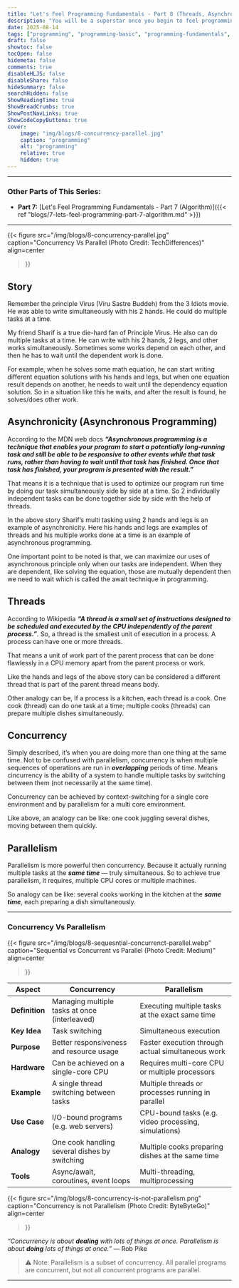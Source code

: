 ```yaml
---
title: "Let's Feel Programming Fundamentals - Part 8 (Threads, Asynchronicity, Concurrency, Parallelism)"
description: "You will be a superstar once you begin to feel programming"
date: 2025-08-14
tags: ["programming", "programming-basic", "programming-fundamentals", "threads", "asynchronicity", "concurrency", "parallelism"]
draft: false
showtoc: false
tocOpen: false
hidemeta: false
comments: true
disableHLJS: false
disableShare: false
hideSummary: false
searchHidden: false
ShowReadingTime: true
ShowBreadCrumbs: true
ShowPostNavLinks: true
ShowCodeCopyButtons: true
cover:
    image: "img/blogs/8-concurrency-parallel.jpg"
    caption: "programming"
    alt: "programming"
    relative: true
    hidden: true
---
```


---
### Other Parts of This Series:
- **Part 7:** [Let's Feel Programming Fundamentals - Part 7 (Algorithm)]({{< ref "blogs/7-lets-feel-programming-part-7-algorithm.md" >}})
---

{{< figure
    src="/img/blogs/8-concurrency-parallel.jpg"
    caption="Concurrency Vs Parallel (Photo Credit: TechDifferences)"
    align=center
>}}

## Story
Remember the principle Virus (Viru Sastre Buddeh) from the 3 Idiots movie. He was able to write simultaneously with his 2 hands. He could do multiple tasks at a time. 

My friend Sharif is a true die-hard fan of Principle Virus. He also can do multiple tasks at a time. He can write with his 2 hands, 2 legs, and other works simultaneously. Sometimes some works depend on each other, and then he has to wait until the dependent work is done. 

For example, when he solves some math equation, he can start writing different equation solutions with his hands and legs, but when one equation result depends on another, he needs to wait until the dependency equation solution. So in a situation like this he waits, and after the result is found, he solves/does other work.

## Asynchronicity (Asynchronous Programming)
According to the MDN web docs ***“Asynchronous programming is a technique that enables your program to start a potentially long-running task and still be able to be responsive to other events while that task runs, rather than having to wait until that task has finished. Once that task has finished, your program is presented with the result.”***

That means it is a technique that is used to optimize our program run time by doing our task simultaneously side by side at a time. So 2 individually independent tasks can be done together side by side with the help of threads.

In the above story Sharif’s multi tasking using 2 hands and legs is an example of asynchronicity. Here his hands and legs are examples of threads and his multiple works done at a time is an example of asynchronous programming.

One important point to be noted is that, we can maximize our uses of asynchronous principle only when our tasks are independent. When they are dependent, like solving the equation, those are mutually dependent then we need to wait which is called the await technique in programming.

## Threads
According to Wikipedia ***“A thread is a small set of instructions designed to be scheduled and executed by the CPU independently of the parent process.”***. So, a thread is the smallest unit of execution in a process. A process can have one or more threads.

That means a unit of work part of the parent process that can be done flawlessly in a CPU memory apart from the parent process or work. 

Like the hands and legs of the above story can be considered a different thread that is part of the parent thread means body.

Other analogy can be, If a process is a kitchen, each thread is a cook. One cook (thread) can do one task at a time; multiple cooks (threads) can prepare multiple dishes simultaneously.

## Concurrency
Simply described, it’s when you are doing more than one thing at the same time. Not to be confused with parallelism, concurrency is when multiple sequences of operations are run in ***overlapping*** periods of time. Means cincurrency is the ability of a system to handle multiple tasks by switching between them (not necessarily at the same time).

Concurrency can be achieved by context-switching for a single core environment and by parallelism for a multi core environment.

Like above, an analogy can be like: one cook juggling several dishes, moving between them quickly.

## Parallelism
Parallelism is more powerful then concurrency. Because it actually running multiple tasks at the ***same time*** — truly simultaneous. So to achieve true parallelism, it requires, multiple CPU cores or multiple machines.

So analogy can be like: several cooks working in the kitchen at the ***same time***, each preparing a dish simultaneously.

---

### Concurrency Vs Parallelism
{{< figure
    src="/img/blogs/8-sequesntial-concurrenct-parallel.webp"
    caption="Sequential vs Concurrent vs Parallel (Photo Credit: Medium)"
    align=center
>}}

| Aspect | Concurrency | Parallelism |
|--------|-------------|-------------|
| **Definition** | Managing multiple tasks at once (interleaved) | Executing multiple tasks at the exact same time |
| **Key Idea** | Task switching | Simultaneous execution |
| **Purpose** | Better responsiveness and resource usage | Faster execution through actual simultaneous work |
| **Hardware** | Can be achieved on a single-core CPU | Requires multi-core CPU or multiple processors |
| **Example** | A single thread switching between tasks | Multiple threads or processes running in parallel |
| **Use Case** | I/O-bound programs (e.g. web servers) | CPU-bound tasks (e.g. video processing, simulations) |
| **Analogy** | One cook handling several dishes by switching | Multiple cooks preparing dishes at the same time |
| **Tools** | Async/await, coroutines, event loops | Multi-threading, multiprocessing |

{{< figure
    src="/img/blogs/8-concurrency-is-not-parallelism.png"
    caption="Concurrency is not Parallelism (Photo Credit: ByteByteGo)"
    align=center
>}}

*“Concurrency is about **dealing** with lots of things at once. Parallelism is about **doing** lots of things at once.”* — Rob Pike

> ⚠️ Note: Parallelism is a subset of concurrency. All parallel programs are concurrent, but not all concurrent programs are parallel.
---
